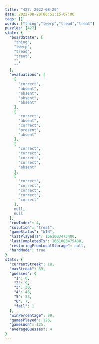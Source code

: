 ```yaml
---
title: "427: 2022-08-20"
date: 2022-08-20T06:51:15-07:00
tags: []
words: ["thing","twerp","tread","treat"]
puzzles: [427]
state: {
  "boardState": [
    "thing",
    "twerp",
    "tread",
    "treat",
    "",
    ""
  ],
  "evaluations": [
    [
      "correct",
      "absent",
      "absent",
      "absent",
      "absent"
    ],
    [
      "correct",
      "absent",
      "correct",
      "present",
      "absent"
    ],
    [
      "correct",
      "correct",
      "correct",
      "correct",
      "absent"
    ],
    [
      "correct",
      "correct",
      "correct",
      "correct",
      "correct"
    ],
    null,
    null
  ],
  "rowIndex": 4,
  "solution": "treat",
  "gameStatus": "WIN",
  "lastPlayedTs": 1661003475480,
  "lastCompletedTs": 1661003475480,
  "restoringFromLocalStorage": null,
  "hardMode": true
}
stats: {
  "currentStreak": 18,
  "maxStreak": 69,
  "guesses": {
    "1": 0,
    "2": 9,
    "3": 30,
    "4": 46,
    "5": 33,
    "6": 7,
    "fail": 1
  },
  "winPercentage": 99,
  "gamesPlayed": 126,
  "gamesWon": 125,
  "averageGuesses": 4
}
---
```


<!-- more -->

